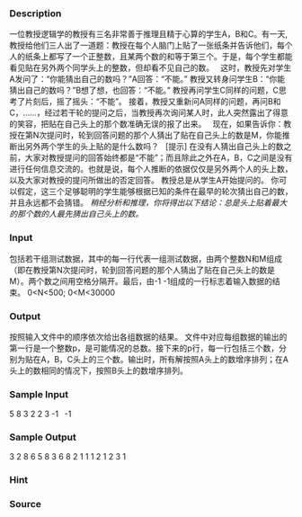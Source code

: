 
### Description
一位教授逻辑学的教授有三名非常善于推理且精于心算的学生A，B和C。有一天,教授给他们三人出了一道题：教授在每个人脑门上贴了一张纸条并告诉他们，每个人的纸条上都写了一个正整数，且某两个数的和等于第三个。于是，每个学生都能看见贴在另外两个同学头上的整数，但却看不见自己的数。
 
这时，教授先对学生A发问了：“你能猜出自己的数吗？”A回答：“不能。”
教授又转身问学生B：“你能猜出自己的数吗？”B想了想，也回答：“不能。”
教授再问学生C同样的问题，C思考了片刻后，摇了摇头：“不能”。
接着，教授又重新问A同样的问题，再问B和C，……，经过若干轮的提问之后，当教授再次询问某人时，此人突然露出了得意的笑容，把贴在自己头上的那个数准确无误的报了出来。
 
现在，如果告诉你：教授在第N次提问时，轮到回答问题的那个人猜出了贴在自己头上的数是M，你能推断出另外两个学生的头上贴的是什么数吗？
 
[提示]
在没有人猜出自己头上的数之前，大家对教授提问的回答始终都是“不能”；而且除此之外在A，B，C之间是没有进行任何信息交流的。也就是说，每个人推断的依据仅仅是另外两个人的头上数，以及大家对教授的提问所做出的否定回答。
教授总是从学生A开始提问的。
你可以假定，这三个足够聪明的学生能够根据已知的条件在最早的轮次猜出自己的数，并且永远都不会猜错。
*稍经分析和推理，你将得出以下结论：总是头上贴着最大的那个数的人最先猜出自己头上的数。*
 
### Input

包括若干组测试数据，其中的每一行代表一组测试数据，由两个整数N和M组成（即在教授第N次提问时，轮到回答问题的那个人猜出了贴在自己头上的数是M）。两个数之间用空格分隔开。最后，由-1 -1组成的一行标志着输入数据的结束。
0<N<500; 0<M<30000
 
### Output
按照输入文件中的顺序依次给出各组数据的结果。
文件中对应每组数据的输出的第一行是一个整数p，是可能情况的总数。接下来的p行，每一行包括三个数，分别为贴在A，B，C头上的三个数。输出时，所有解按照A头上的数增序排列；在A头上的数相同的情况下，按照B头上的数增序排列。

### Sample Input
5  8
3  2
2  3
-1  -1

### Sample Output
3
2 8 6
5 8 3
6 8 2
1
1 1 2
1
2 3 1

### Hint

### Source
